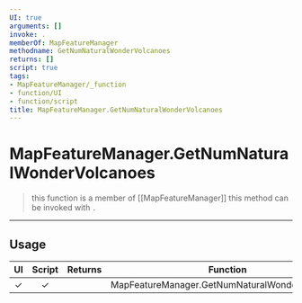 ```yaml
---
UI: true
arguments: []
invoke: .
memberOf: MapFeatureManager
methodname: GetNumNaturalWonderVolcanoes
returns: []
script: true
tags:
- MapFeatureManager/_function
- function/UI
- function/script
title: MapFeatureManager.GetNumNaturalWonderVolcanoes
---
```

# MapFeatureManager.GetNumNaturalWonderVolcanoes
> this function is a member of [[MapFeatureManager]]
> this method can be invoked with `.`
-----
## Usage
|  UI | Script | Returns | Function | Arguments |
|:---:|:------:|-------:|:--------:|:---------|
|✓|✓||MapFeatureManager.GetNumNaturalWonderVolcanoes||
